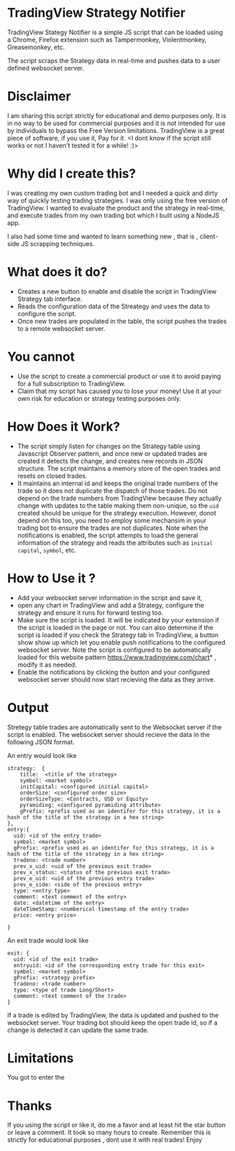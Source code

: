 # TradingView Strategy Notifier

TradingView Stategy Notifier is a simple JS script that can be loaded using a Chrome, Firefox extension such as Tampermonkey, Violentmonkey, Greasemonkey, etc.

The script scraps the Strategy data in real-time and pushes data to a user defined websocket server.

# Disclaimer

I am sharing this script strictly for educational and demo purposes only. It is in no way to be used for commercial purposes and it is not intended for use by individuals to bypass the Free Version limitations. TradingView is a great piece of software, if you use it, Pay for it.
<I dont know if the script still works or not I haven't tested it for a while! :)>

# Why did I create this?

I was creating my own custom trading bot and I needed a quick and dirty way of quickly testing trading strategies. I was only using the free version of TradingView. I wanted to evaluate the product and the strategy in real-time, and execute trades from my own trading bot which I built using a NodeJS app.

I also had some time and wanted to learn something new , that is , client-side JS scrapping techniques.

# What does it do?

* Creates a new button to enable and disable the script in TradingView Strategy tab interface.
* Reads the configuration data of the Streategy and uses the data to configure the script.
* Once new trades are populated in the table, the script pushes the trades to a remote websocket server.

# You cannot

* Use the script to create a commercial product or use it to avoid paying for a full subscription to TradingView.
* Claim that my script has caused you to lose your money! Use it at your own risk for education or strategy testing purposes only.

# How Does it Work?

* The script simply listen for changes on the Strategy table using Javascript Observer pattern, and once new or updated trades are created it detects the change, and creates new records in JSON structure. The script maintains a memory store of the open trades and resets on closed trades.
* It maintains an internal id and keeps the original trade numbers of the trade so it does not duplicate the dispatch of those trades. Do not depend on the trade numbers from TradingView because they actually change with updates to the table making them non-unique, so the `uid` created should be unique for the strategy execution. However, donot depend on this too, you need to employ some mechansim in your trading bot to ensure the trades are not duplicates. Note when the notifications is enabled, the script attempts to load the general information of the strategy and reads the attributes such as `initial capital`, `symbol`, etc.

# How to Use it ?

* Add your websocket server information in the script and save it, 
* open any chart in TradingView and add a Strategy, configure the strategy and ensure it runs for forward testing too. 
* Make sure the script is loaded. It will be indicated by your extension if the script is loaded in the page or not. You can also determine if the script is loaded if you check the Strategy tab in TradingView, a button show show up which let you enable push notifications to the configured websocket server. Note the script is configured to be automatically loaded for this website pattern https://www.tradingview.com/chart* , modify it as needed.
* Enable the notifications by clicking the button and your configured websocket server should now start recieving the data as they arrive.

# Output

Stretegy table trades are automatically sent to the Websocket server if the script is enabled. The websocket server should recieve the data in the following JSON format.

An entry would look like

```
strategy:  {
    title:  <title of the strategy>
    symbol: <market symbol>
    initCapital: <configured initial capital>
    orderSize: <configured order size>
    orderSizeType: <Contracts, USD or Equity>
    pyramiding: <configured pyramiding attribute>
    gPrefix: <prefix used as an identifer for this strategy, it is a hash of the title of the strategy in a hex string>
},
entry:{
  uid: <id of the entry trade>
  symbol: <market symbol>
  gPrefix: <prefix used as an identifer for this strategy, it is a hash of the title of the strategy in a hex string>
  tradeno: <trade number>
  prev_x_uid: <uid of the previous exit trade>
  prev_x_status: <status of the previous exit trade>
  prev_e_uid: <uid of the previous entry trade>
  prev_e_side: <side of the previous entry>
  type: <entry type>
  comment: <text comment of the entry>
  date: <datetime of the entry>
  dateTimeStamp: <numberical timestamp of the entry trade>
  price: <entry price>

}
```

An exit trade would look like
```
exit: {
  uid: <id of the exit trade>
  entryuid: <id of the corresponding entry trade for this exit>
  symbol: <market symbol>
  gPrefix: <strategy prefix>
  tradeno: <trade number>
  type: <type of trade Long/Short>
  comment: <text comment of the trade>
}
```

If a trade is edited by TradingView, the data is updated and pushed to the websocket server. Your trading bot should keep the open trade id, so if a change is detected it can update the same trade.


# Limitations

You got to enter the 

# Thanks

If you using the script or like it, do me a favor and at least hit the star button or leave a comment. It took so many hours to create. 
Remember this is strictly for educational purposes , dont use it with real trades! Enjoy
